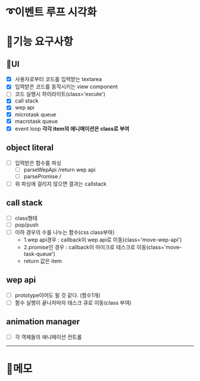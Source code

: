 # ➰이벤트 루프 시각화

# 🚩기능 요구사항

## 🎨UI
- [x] 사용자로부터 코드를 입력받는 textarea
- [x] 입력받은 코드를 동작시키는 view component
- [ ] 코드 실행시 하이라이트(class='excute')
- [x] call stack
- [x] wep api
- [x] microtask queue
- [x] macrotask queue
- [x] event loop
**각각 item의 애니매이션은 class로 부여**

## object literal
- [ ] 입력받은 함수를 파싱
    - [ ] parseWepApi /return wep api
    - [ ] parsePromise  /
- [ ] 위 파싱에 걸리지 않으면 결과는 callstack 

## call stack
- [ ] class형태 
- [ ] pop/push
- [ ] 이하 경우의 수를 나누는 함수(css class부여)
    - 1.wep api경우 : callback이 wep api로 이동(class='move-wep-api')
    - 2.promise인 경우 : callback이 마이크로 테스크로 이동(class='move-task-queue')
    - return 값은 item


## wep api
- [ ] prototype이어도 될 것 같다. (함수1개)
- [ ] 함수 실행이 끝나자마자 태스크 큐로 이동(class 부여)

## animation manager
- [ ] 각 객체들의 애니메이션 컨트롤

---

# 📝메모
